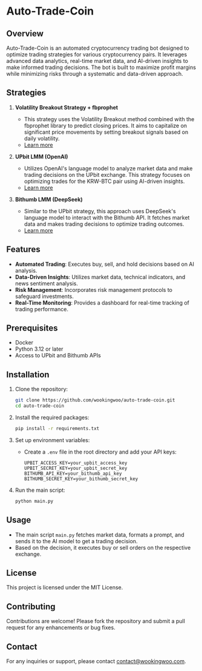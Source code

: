 # Auto-Trade-Coin

## Overview

Auto-Trade-Coin is an automated cryptocurrency trading bot designed to optimize trading strategies for various cryptocurrency pairs. It leverages advanced data analytics, real-time market data, and AI-driven insights to make informed trading decisions. The bot is built to maximize profit margins while minimizing risks through a systematic and data-driven approach.

## Strategies

1. **Volatility Breakout Strategy + fbprophet**
   - This strategy uses the Volatility Breakout method combined with the fbprophet library to predict closing prices. It aims to capitalize on significant price movements by setting breakout signals based on daily volatility.
   - [Learn more](https://github.com/wookingwoo/auto-trade-coin/tree/main/volatility_breakout)

2. **UPbit LMM (OpenAI)**
   - Utilizes OpenAI's language model to analyze market data and make trading decisions on the UPbit exchange. This strategy focuses on optimizing trades for the KRW-BTC pair using AI-driven insights.
   - [Learn more](https://github.com/wookingwoo/auto-trade-coin/tree/main/gpt4)

3. **Bithumb LMM (DeepSeek)**
   - Similar to the UPbit strategy, this approach uses DeepSeek's language model to interact with the Bithumb API. It fetches market data and makes trading decisions to optimize trading outcomes.
   - [Learn more](https://github.com/wookingwoo/auto-trade-coin/tree/develop/bithumb_LLM)

## Features

- **Automated Trading**: Executes buy, sell, and hold decisions based on AI analysis.
- **Data-Driven Insights**: Utilizes market data, technical indicators, and news sentiment analysis.
- **Risk Management**: Incorporates risk management protocols to safeguard investments.
- **Real-Time Monitoring**: Provides a dashboard for real-time tracking of trading performance.

## Prerequisites

- Docker
- Python 3.12 or later
- Access to UPbit and Bithumb APIs

## Installation

1. Clone the repository:

   ```bash
   git clone https://github.com/wookingwoo/auto-trade-coin.git
   cd auto-trade-coin
   ```

2. Install the required packages:

   ```bash
   pip install -r requirements.txt
   ```

3. Set up environment variables:
   - Create a `.env` file in the root directory and add your API keys:

     ```
     UPBIT_ACCESS_KEY=your_upbit_access_key
     UPBIT_SECRET_KEY=your_upbit_secret_key
     BITHUMB_API_KEY=your_bithumb_api_key
     BITHUMB_SECRET_KEY=your_bithumb_secret_key
     ```

4. Run the main script:

   ```bash
   python main.py
   ```

## Usage

- The main script `main.py` fetches market data, formats a prompt, and sends it to the AI model to get a trading decision.
- Based on the decision, it executes buy or sell orders on the respective exchange.

## License

This project is licensed under the MIT License.

## Contributing

Contributions are welcome! Please fork the repository and submit a pull request for any enhancements or bug fixes.

## Contact

For any inquiries or support, please contact [contact@wookingwoo.com](mailto:contact@wookingwoo.com).
